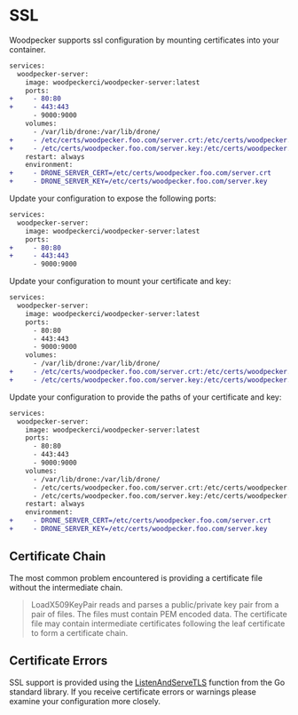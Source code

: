 # SSL

Woodpecker supports ssl configuration by mounting certificates into your container.

```diff
services:
  woodpecker-server:
    image: woodpeckerci/woodpecker-server:latest
    ports:
+     - 80:80
+     - 443:443
      - 9000:9000
    volumes:
      - /var/lib/drone:/var/lib/drone/
+     - /etc/certs/woodpecker.foo.com/server.crt:/etc/certs/woodpecker.foo.com/server.crt
+     - /etc/certs/woodpecker.foo.com/server.key:/etc/certs/woodpecker.foo.com/server.key
    restart: always
    environment:
+     - DRONE_SERVER_CERT=/etc/certs/woodpecker.foo.com/server.crt
+     - DRONE_SERVER_KEY=/etc/certs/woodpecker.foo.com/server.key
```

Update your configuration to expose the following ports:

```diff
services:
  woodpecker-server:
    image: woodpeckerci/woodpecker-server:latest
    ports:
+     - 80:80
+     - 443:443
      - 9000:9000
```

Update your configuration to mount your certificate and key:

```diff
services:
  woodpecker-server:
    image: woodpeckerci/woodpecker-server:latest
    ports:
      - 80:80
      - 443:443
      - 9000:9000
    volumes:
      - /var/lib/drone:/var/lib/drone/
+     - /etc/certs/woodpecker.foo.com/server.crt:/etc/certs/woodpecker.foo.com/server.crt
+     - /etc/certs/woodpecker.foo.com/server.key:/etc/certs/woodpecker.foo.com/server.key
```

Update your configuration to provide the paths of your certificate and key:

```diff
services:
  woodpecker-server:
    image: woodpeckerci/woodpecker-server:latest
    ports:
      - 80:80
      - 443:443
      - 9000:9000
    volumes:
      - /var/lib/drone:/var/lib/drone/
      - /etc/certs/woodpecker.foo.com/server.crt:/etc/certs/woodpecker.foo.com/server.crt
      - /etc/certs/woodpecker.foo.com/server.key:/etc/certs/woodpecker.foo.com/server.key
    restart: always
    environment:
+     - DRONE_SERVER_CERT=/etc/certs/woodpecker.foo.com/server.crt
+     - DRONE_SERVER_KEY=/etc/certs/woodpecker.foo.com/server.key
```

## Certificate Chain

The most common problem encountered is providing a certificate file without the intermediate chain.

> LoadX509KeyPair reads and parses a public/private key pair from a pair of files. The files must contain PEM encoded data. The certificate file may contain intermediate certificates following the leaf certificate to form a certificate chain.

## Certificate Errors

SSL support is provided using the [ListenAndServeTLS](https://golang.org/pkg/net/http/#ListenAndServeTLS) function from the Go standard library. If you receive certificate errors or warnings please examine your configuration more closely.
